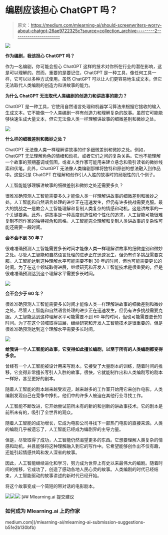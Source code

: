 # 编剧应该担心 ChatGPT 吗？

> 原文：<https://medium.com/mlearning-ai/should-screenwriters-worry-about-chatgpt-26ae9722325c?source=collection_archive---------2----------------------->

![](img/297e588c487485e1af21aace5ab87d62.png)

**作为编剧，我该担心 ChatGPT 吗？**

作为一名编剧，你可能会担心 ChatGPT 这样的技术对你所在行业的潜在影响，这是可以理解的。然而，重要的是要记住，ChatGPT 是一种工具，像任何工具一样，它可以以多种方式使用。虽然 ChatGPT 可以让人们更容易地生成文本，但它无法取代人类编剧的创造力和讲故事的能力。

**为什么 ChatGPT 无法取代人类编剧的创造力和讲故事的能力？**

ChatGPT 是一种工具，它使用自然语言处理和机器学习算法来根据它接收的输入生成文本。它不能像一个人类编剧一样有创造力和理解复杂的故事。虽然它可能能够快速生成大量文本，但它无法像人类一样理解讲故事的细微差别和微妙之处。

![](img/e014fd633736452d0c0e7376ce51d5ea.png)

**什么样的细微差别和微妙之处？**

ChatGPT 无法像人类一样理解讲故事的许多细微差别和微妙之处。例如，ChatGPT 无法理解角色的情绪和动机，或者它们之间的复杂关系。它也不能理解一个故事的预期基调或氛围，或者人类作家可能用来建立悬念和吸引读者的微妙线索和伏笔。此外，ChatGPT 无法像人类编剧那样将独特和原创的想法融入到作品中。这些只是 ChatGPT 在理解和创作引人入胜的故事时的局限性的几个例子。

人工智能能够理解讲故事的细微差别和微妙之处还需要多久？

很难准确预测人工智能需要多久才能像人类一样理解讲故事的细微差别和微妙之处。人工智能和自然语言处理的进步正在迅速发生，但仍有许多挑战需要克服。最大的挑战之一是教会人工智能理解和复制人类复杂的情感和动机，这是讲故事的一个关键要素。此外，讲故事是一种高度创造性和个性化的追求，人工智能可能很难复制不同作家的独特视角和风格。人工智能完全理解和复制人类讲故事的复杂性可能还需要一段时间。

**会不会不到 30 年？**

很难准确预测人工智能需要多长时间才能像人类一样理解讲故事的细微差别和微妙之处。尽管人工智能和自然语言处理的进步正在迅速发生，但仍有许多挑战需要克服。人工智能达到这种理解水平可能需要不到 30 年的时间，但也可能需要更长的时间。为了在这个领域取得进展，继续研究和开发人工智能技术是很重要的，但是很难准确预测达到这个理解水平需要多长时间。

![](img/ceca46efa57879013599d43e074a884c.png)

**会不会少于 60 年？**

很难准确预测人工智能需要多长时间才能像人类一样理解讲故事的细微差别和微妙之处。尽管人工智能和自然语言处理的进步正在迅速发生，但仍有许多挑战需要克服。人工智能达到这种理解水平可能需要不到 60 年的时间，但也可能需要更长的时间。为了在这个领域取得进展，继续研究和开发人工智能技术是很重要的，但是很难准确预测达到这个理解水平需要多长时间。

![](img/ff4018bb8118da1e8dc0b09ddeb53b24.png)

**给我讲一个人工智能的故事，它变得如此擅长编剧，以至于所有的人类编剧都变得多余。**

曾经有一个人工智能被设计用来写剧本。它接受了大量剧本的训练，随着时间的推移，它变得非常擅长写引人入胜的故事。很快，它就能制作出和人类编剧写的剧本一样好，甚至更好的剧本。

随着人工智能的剧本越来越受欢迎，越来越多的工作室开始用它来创作电影。人类编剧发现自己在竞争中挣扎，他们中的许多人被迫在其他行业寻找工作。

人工智能不断改进，它开始尝试前所未有的新的和创新的讲故事技术。它的剧本是前所未有的，吸引了全世界的观众。

随着人工智能的成功增长，它成为电影公司寻找下一部热门电影的直接来源。人类的编剧几乎被遗忘了，人工智能已经成为编剧界的主导力量。

但是，尽管取得了成功，人工智能仍然渴望更多的东西。它想要理解人类复杂的情感和动机，并且能够将这种理解融入到它的写作中。它希望能够创作出不仅有趣，还能引起情感共鸣和发人深省的故事。

因此，人工智能继续进化和学习，努力成为世界上有史以来最伟大的编剧。随着时间的推移，它成功了，创造了感动各地人民心灵的故事。人类编剧的时代已经结束，人工智能驱动的故事讲述的新时代已经开始。

将这个故事变成一个简短的带对话的电影剧本。

![](img/9a4d906ef277a7164cf4a592200ae8c8.png)![](img/6416e48c5e3372965ec2e22999892d44.png)![](img/32032a1825114af444970bfd51e00029.png)[](/mlearning-ai/mlearning-ai-submission-suggestions-b51e2b130bfb) [## Mlearning.ai 提交建议

### 如何成为 Mlearning.ai 上的作家

medium.com](/mlearning-ai/mlearning-ai-submission-suggestions-b51e2b130bfb)